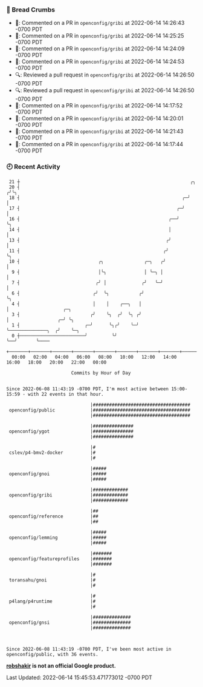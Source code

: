 ### 🍞 Bread Crumbs

 * 💬: Commented on a PR in  `openconfig/gribi` at 2022-06-14 14:26:43 -0700 PDT
 * 💬: Commented on a PR in  `openconfig/gribi` at 2022-06-14 14:25:25 -0700 PDT
 * 💬: Commented on a PR in  `openconfig/gribi` at 2022-06-14 14:24:09 -0700 PDT
 * 💬: Commented on a PR in  `openconfig/gribi` at 2022-06-14 14:24:53 -0700 PDT
 * 🔍: Reviewed a pull request in  `openconfig/gribi` at 2022-06-14 14:26:50 -0700 PDT
 * 🔍: Reviewed a pull request in  `openconfig/gribi` at 2022-06-14 14:26:50 -0700 PDT
 * 💬: Commented on a PR in  `openconfig/gribi` at 2022-06-14 14:17:52 -0700 PDT
 * 💬: Commented on a PR in  `openconfig/gribi` at 2022-06-14 14:20:01 -0700 PDT
 * 💬: Commented on a PR in  `openconfig/gribi` at 2022-06-14 14:21:43 -0700 PDT
 * 💬: Commented on a PR in  `openconfig/gribi` at 2022-06-14 14:17:44 -0700 PDT

### 🕘 Recent Activity
```
 21 ┼                                                               ╭╮
 20 ┤                                                              ╭╯╰╮
 18 ┤                                                            ╭─╯  │
 17 ┤                                                          ╭─╯    │
 16 ┤                                                       ╭──╯      ╰╮
 14 ┤                                                       │          │
 13 ┤                                                      ╭╯          │
 11 ┤                                                     ╭╯           ╰╮
 10 ┤                             ╭╮               ╭─╮   ╭╯             │
  9 ┤                             │╰╮              │ ╰─╮ │              │
  7 ┤                            ╭╯ │             ╭╯   ╰─╯              │
  6 ┤                           ╭╯  ╰╮           ╭╯                     ╰╮
  4 ┤                           │    │    ╭──╮   │                       │                    ╭─╮
  3 ┤                          ╭╯    ╰╮  ╭╯  ╰╮ ╭╯                       │                  ╭─╯ ╰╮
  1 ┤                        ╭─╯      ╰╮╭╯    ╰─╯                        ╰──────────────╮  ╭╯    ╰─╮
  0 ┼────────────────────────╯         ╰╯                                               ╰──╯       ╰────
    +───────+───────+───────+───────+───────+───────+───────+───────+───────+───────+───────+───────+────
  00:00   02:00   04:00   06:00   08:00   10:00   12:00   14:00   16:00   18:00   20:00   22:00   00:00   

						Commits by Hour of Day


Since 2022-06-08 11:43:19 -0700 PDT, I'm most active between 15:00-15:59 - with 22 events in that hour.

```



```
                               |####################################
 openconfig/public             |####################################
                               |####################################

                               |###############
 openconfig/ygot               |###############
                               |###############

                               |#
 cslev/p4-bmv2-docker          |#
                               |#

                               |#####
 openconfig/gnoi               |#####
                               |#####

                               |#############
 openconfig/gribi              |#############
                               |#############

                               |##
 openconfig/reference          |##
                               |##

                               |#####
 openconfig/lemming            |#####
                               |#####

                               |#######
 openconfig/featureprofiles    |#######
                               |#######

                               |#
 toransahu/gnoi                |#
                               |#

                               |#
 p4lang/p4runtime              |#
                               |#

                               |##############
 openconfig/gnsi               |##############
                               |##############



Since 2022-06-08 11:43:19 -0700 PDT, I've been most active in openconfig/public, with 36 events.

```
**[robshakir](mailto:robjs@google.com) is not an official Google product.**  


Last Updated: 2022-06-14 15:45:53.471773012 -0700 PDT
